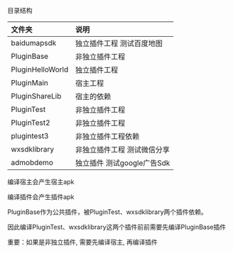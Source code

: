 
目录结构

| 文件夹        |     说明     |
| :----------- | :-----------|
| baidumapsdk | 独立插件工程 测试百度地图|
| PluginBase | 非独立插件工程 |
| PluginHelloWorld | 独立插件工程 |
| PluginMain | 宿主工程 |
| PluginShareLib | 宿主的依赖 |
| PluginTest | 非独立插件工程 |
| PluginTest2 | 非独立插件工程 |
| plugintest3 | 非独立插件工程依赖 |
| wxsdklibrary | 非独立插件工程 测试微信分享|
| admobdemo | 独立插件 测试google广告Sdk|     
     
编译宿主会产生宿主apk

编译插件会产生插件apk

PluginBase作为公共插件，被PluginTest、wxsdklibrary两个插件依赖。

因此编译PluginTest、wxsdklibrary这两个插件前前需要先编译PluginBase插件

重要：如果是非独立插件, 需要先编译宿主, 再编译插件
